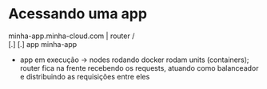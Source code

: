 # Acessando uma app

minha-app.minha-cloud.com
    |
 router
  /  \
 [.] [.] app minha-app

- app em execução -> nodes rodando docker rodam units (containers); router fica na frente recebendo os requests, atuando como balanceador e distribuindo as requisições entre eles

